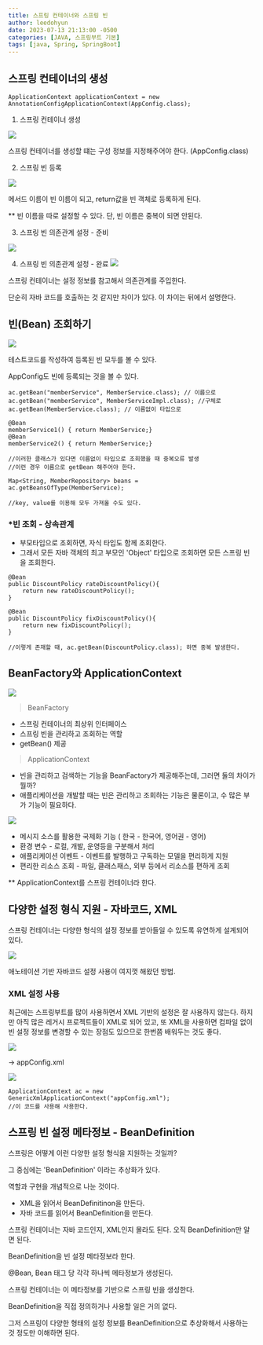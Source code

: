 ```yaml
---
title: 스프링 컨테이너와 스프링 빈
author: leedohyun
date: 2023-07-13 21:13:00 -0500
categories: [JAVA, 스프링부트 기본]
tags: [java, Spring, SpringBoot]
---
```


## 스프링 컨테이너의 생성

```
ApplicationContext applicationContext = new AnnotationConfigApplicationContext(AppConfig.class);
```

1. 스프링 컨테이너 생성

![](https://blog.kakaocdn.net/dn/VTyCK/btsnDkv92i2/z2uJkOr5iLeLpFJ23Gn7sk/img.png)

스프링 컨테이너를 생성할 떄는 구성 정보를 지정해주어야 한다. (AppConfig.class)

2. 스프링 빈 등록

![](https://blog.kakaocdn.net/dn/BdKfy/btsnDJ93nW9/FksJzx9qxhiajKBkDCulBK/img.png)

메서드 이름이 빈 이름이 되고, return값을 빈 객체로 등록하게 된다.

** 빈 이름을 따로 설정할 수 있다. 단, 빈 이름은 중복이 되면 안된다.

3. 스프링 빈 의존관계 설정 - 준비

![](https://blog.kakaocdn.net/dn/d6VCzR/btsnGjBUOjV/PazEMkkZyKp1lc1vblkbk1/img.png)

4. 스프링 빈 의존관계 설정 - 완료
![](https://blog.kakaocdn.net/dn/RPnsi/btsnEWgqwx8/9RhvJKDOk3ix9RIBBTwAm1/img.png)

스프링 컨테이너는 설정 정보를 참고해서 의존관계를 주입한다.

단순히 자바 코드를 호출하는 것 같지만 차이가 있다. 이 차이는 뒤에서 설명한다.

## 빈(Bean) 조회하기

![](https://blog.kakaocdn.net/dn/bIdq57/btsnGkgyy71/bL7kBeZNZBSAQVwkZGROU0/img.png)

테스트코드를 작성하여 등록된 빈 모두를 볼 수 있다.

AppConfig도 빈에 등록되는 것을 볼 수 있다.

```
ac.getBean("memberService", MemberService.class); // 이름으로
ac.getBean("memberService", MemberServiceImpl.class); //구체로
ac.getBean(MemberService.class); // 이름없이 타입으로

@Bean
memberService1() { return MemberService;}
@Bean
memberService2() { return MemberService;}

//이러한 클래스가 있다면 이름없이 타입으로 조회했을 때 중복오류 발생
//이런 경우 이름으로 getBean 해주어야 한다.

Map<String, MemberRepository> beans = ac.getBeansOfType(MemberService);

//key, value를 이용해 모두 가져올 수도 있다.
```

### *빈 조회 - 상속관계

- 부모타입으로 조회하면, 자식 타입도 함께 조회한다.
- 그래서 모든 자바 객체의 최고 부모인 'Object' 타입으로 조회하면 모든 스프링 빈을 조회한다.

```
@Bean
public DiscountPolicy rateDiscountPolicy(){
	return new rateDiscountPolicy();
}

@Bean
public DiscountPolicy fixDiscountPolicy(){
	return new fixDiscountPolicy();
}

//이렇게 존재할 때, ac.getBean(DiscountPolicy.class); 하면 중복 발생한다.
```

## BeanFactory와 ApplicationContext

![](https://blog.kakaocdn.net/dn/c5blCO/btsnEpcaFuO/U4KqSgZyuV3JJmft2mKdWK/img.png)

> BeanFactory

- 스프링 컨테이너의 최상위 인터페이스
- 스프링 빈을 관리하고 조회하는 역할
- getBean() 제공

> ApplicationContext

- 빈을 관리하고 검색하는 기능을 BeanFactory가 제공해주는데, 그러면 둘의 차이가 뭘까?
- 애플리케이션을 개발할 때는 빈은 관리하고 조회하는 기능은 물론이고, 수 많은 부가 기능이 필요하다.

![](https://blog.kakaocdn.net/dn/ynM0Z/btsnDLfWYE6/444INfapAjJUCeY875kzE0/img.png)

- 메시지 소스를 활용한 국제화 기능 ( 한국 - 한국어, 영어권 - 영어)
- 환경 변수 - 로컬, 개발, 운영등을 구분해서 처리
- 애플리케이션 이벤트 - 이벤트를 발행하고 구독하는 모델을 편리하게 지원
- 편리한 리소스 조회 - 파일, 클래스패스, 외부 등에서 리소스를 편하게 조회

** ApplicationContext를 스프링 컨테이너라 한다.

## 다양한 설정 형식 지원 - 자바코드, XML

스프링 컨테이너는 다양한 형식의 설정 정보를 받아들일 수 있도록 유연하게 설계되어 있다.

![](https://blog.kakaocdn.net/dn/cHwvQV/btsnD2aDp9b/TnDzSmnC90QM6s7czrASIK/img.png)

애노테이션 기반 자바코드 설정 사용이 여지껏 해왔던 방법.

### XML 설정 사용

최근에는 스프링부트를 많이 사용하면서 XML 기반의 설정은 잘 사용하지 않는다. 하지만 아직 많은 레거시 프로젝트들이 XML로 되어 있고, 또 XML을 사용하면 컴파일 없이 빈 설정 정보를 변경할 수 있는 장점도 있으므로 한번쯤 배워두는 것도 좋다.

![](https://blog.kakaocdn.net/dn/dIp9EX/btsnFaMvjBj/mmRe28Z5M51FKSpNXnSYv0/img.png)

-> appConfig.xml


![](https://blog.kakaocdn.net/dn/cyV9hL/btsnGOomP78/cPot5R18aF2J2KPUyaO4f1/img.png)

```
ApplicationContext ac = new GenericXmlApplicationContext("appConfig.xml");
//이 코드를 사용해 사용한다.
```

## 스프링 빈 설정 메타정보 - BeanDefinition

스프링은 어떻게 이런 다양한 설정 형식을 지원하는 것일까?

그 중심에는 'BeanDefinition' 이라는 추상화가 있다.

역할과 구현을 개념적으로 나눈 것이다.

- XML을 읽어서 BeanDefinitinon을 만든다.
- 자바 코드를 읽어서 BeanDefinition을 만든다.

스프링 컨테이너는 자바 코드인지, XML인지 몰라도 된다. 오직 BeanDefinition만 알면 된다.

BeanDefinition을 빈 설정 메타정보라 한다.

@Bean, Bean 태그 당 각각 하나씩 메타정보가 생성된다.

스프링 컨테이너는 이 메타정보를 기반으로 스프링 빈을 생성한다.

BeanDefinition을 직접 정의하거나 사용할 일은 거의 없다.

그저 스프링이 다양한 형태의 설정 정보를 BeanDefinition으로 추상화해서 사용하는 것 정도만 이해하면 된다.

